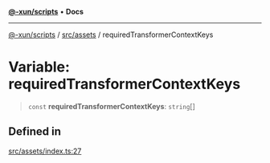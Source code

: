 [**@-xun/scripts**](../../../README.md) • **Docs**

***

[@-xun/scripts](../../../README.md) / [src/assets](../README.md) / requiredTransformerContextKeys

# Variable: requiredTransformerContextKeys

> `const` **requiredTransformerContextKeys**: `string`[]

## Defined in

[src/assets/index.ts:27](https://github.com/Xunnamius/xscripts/blob/dab28cbd16e1a8b65bb5fd311af787e2401e7d30/src/assets/index.ts#L27)
